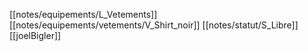 [[notes/equipements/L_Vetements]] [[notes/equipements/vetements/V_Shirt_noir]] [[notes/statut/S_Libre]]
[[joelBigler]]